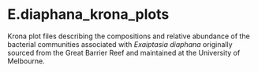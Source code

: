 # E.diaphana_krona_plots
Krona plot files describing the compositions and relative abundance of the bacterial communities associated with _Exaiptasia diaphana_ originally sourced from the Great Barrier Reef and maintained at the University of Melbourne.
